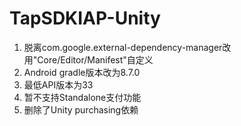 # TapSDKIAP-Unity
1. 脱离com.google.external-dependency-manager改用"Core/Editor/Manifest"自定义
2. Android gradle版本改为8.7.0
3. 最低API版本为33
4. 暂不支持Standalone支付功能
5. 删除了Unity purchasing依赖